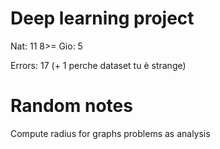 # Deep learning project

Nat: 11 8>=
Gio: 5

Errors: 17 (+ 1 perche dataset tu è strange)



# Random notes
Compute radius for graphs problems as analysis